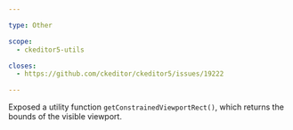 ```yaml
---

type: Other

scope:
  - ckeditor5-utils

closes:
  - https://github.com/ckeditor/ckeditor5/issues/19222

---
```


Exposed a utility function `getConstrainedViewportRect()`, which returns the bounds of the visible viewport.
